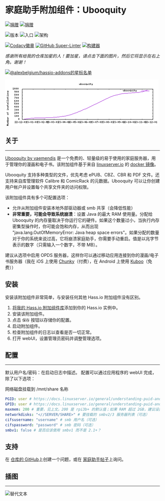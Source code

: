 # 家庭助手附加组件：Ubooquity

[![捐赠][donation-badge]](https://www.buymeacoffee.com/alexbelgium)
[![捐赠][paypal-badge]](https://www.paypal.com/donate/?hosted_button_id=DZFULJZTP3UQA)

![版本](https://img.shields.io/badge/dynamic/json?label=Version&query=%24.version&url=https%3A%2F%2Fraw.githubusercontent.com%2Falexbelgium%2Fhassio-addons%2Fmaster%2Fubooquity%2Fconfig.json)
![入口](https://img.shields.io/badge/dynamic/json?label=Ingress&query=%24.ingress&url=https%3A%2F%2Fraw.githubusercontent.com%2Falexbelgium%2Fhassio-addons%2Fmaster%2Fubooquity%2Fconfig.json)
![架构](https://img.shields.io/badge/dynamic/json?color=success&label=Arch&query=%24.arch&url=https%3A%2F%2Fraw.githubusercontent.com%2Falexbelgium%2Fhassio-addons%2Fmaster%2Fubooquity%2Fconfig.json)

[![Codacy徽章](https://app.codacy.com/project/badge/Grade/9c6cf10bdbba45ecb202d7f579b5be0e)](https://www.codacy.com/gh/alexbelgium/hassio-addons/dashboard?utm_source=github.com&utm_medium=referral&utm_content=alexbelgium/hassio-addons&utm_campaign=Badge_Grade)
[![GitHub Super-Linter](https://img.shields.io/github/actions/workflow/status/alexbelgium/hassio-addons/weekly-supelinter.yaml?label=Lint%20code%20base)](https://github.com/alexbelgium/hassio-addons/actions/workflows/weekly-supelinter.yaml)
[![构建器](https://img.shields.io/github/actions/workflow/status/alexbelgium/hassio-addons/onpush_builder.yaml?label=Builder)](https://github.com/alexbelgium/hassio-addons/actions/workflows/onpush_builder.yaml)

[donation-badge]: https://img.shields.io/badge/Buy%20me%20a%20coffee%20(no%20paypal)-%23d32f2f?logo=buy-me-a-coffee&style=flat&logoColor=white
[paypal-badge]: https://img.shields.io/badge/Buy%20me%20a%20coffee%20with%20Paypal-0070BA?logo=paypal&style=flat&logoColor=white

_感谢所有给我的仓库加星的人！要加星，请点击下面的图片，然后它将显示在右上角。谢谢！_

[![@alexbelgium/hassio-addons的星标名单](https://raw.githubusercontent.com/alexbelgium/hassio-addons/master/.github/stars2.svg)](https://github.com/alexbelgium/hassio-addons/stargazers)

![下载演变](https://raw.githubusercontent.com/alexbelgium/hassio-addons/master/ubooquity/stats.png)

## 关于

---

[Ubooquity by vaemendis](https://vaemendis.net/ubooquity/) 是一个免费的、轻量级的易于使用的家庭服务器，用于管理你的漫画和电子书。该附加组件基于来自 [linuxserver.io](https://www.linuxserver.io/) 的 [docker 镜像](https://github.com/linuxserver/docker-ubooquity)。

Ubooquity 支持多种类型的文件，优先考虑 ePUB、CBZ、CBR 和 PDF 文件。还支持来自库管理软件 Calibre 和 ComicRack 的元数据。Ubooquity 可以让你创建用户帐户并设置每个共享文件夹的访问权限。

该附加组件具有多个可配置选项：

- 允许从附加组件安装本地外部驱动器或 smb 共享（会降低性能）
- **非常重要，可能会导致系统崩溃**：设置 Java 的最大 RAM 使用量。分配给 Ubooquity 的内存量取决于你运行它的硬件。如果这个数量过小，当执行内存密集型操作时，你可能会饱和内存，从而出现 "java.lang.OutOfMemoryError: Java heap space errors"。如果分配的数量对于你的系统来说过高，它将崩溃家庭助手，你需要手动重启。值是以兆字节表示的数字（只需输入一个数字，不带 MB）。

建议从选项中启用 OPDS 服务器，这样你可以通过移动应用连接到你的漫画/电子书服务器（我在 iOS 上使用 [Chunky](https://apps.apple.com/fr/app/chunky-comic-reader/id663567628)（付费），在 Android 上使用 [Kuboo](https://play.google.com/store/apps/details?id=com.sethchhim.kuboo&hl=fr&gl=US)（免费））

## 安装

安装该附加组件非常简单，与安装任何其他 Hass.io 附加组件没有区别。

1. [将我的 Hass.io 附加组件库][repository]添加到你的 Hass.io 实例中。
1. 安装该附加组件。
1. 点击 `保存` 按钮以存储你的配置。
1. 启动附加组件。
1. 检查附加组件的日志以查看是否一切正常。
1. 打开 webUI，设置管理员密码并调整管理选项。

## 配置

---

默认用户名/密码：在启动日志中描述。
配置可以通过应用程序的 webUI 完成，除了以下选项：

网络磁盘挂载到 /mnt/share 名称

```yaml
PGID: user # https://docs.linuxserver.io/general/understanding-puid-and-pgid
GPID: user # https://docs.linuxserver.io/general/understanding-puid-and-pgid
maxmem: 200 # 重要，见上文。200 是 rpi3b+ 的默认值；如果 RAM 超过 2GB，建议设置为 512。
networkdisks: "<//SERVER/SHARE>" # 要挂载的 smbv2/3 服务器列表（可选）
cifsusername: "username" # smb 用户名（可选）
cifspassword: "password" # smb 密码（可选）
smbv1: false # 是否应该使用 smbv1 而不是 2.1+？
```

## 支持

在 [仓库的 GitHub][repository]上创建一个问题，或在 [家庭助手帖子](https://community.home-assistant.io/t/home-assistant-addon-ubooquity/283811)上询问。

## 插图

---

![替代文本](https://vaemendis.net/ubooquity/data/images/screenshots/books_library.jpg)

[repository]: https://github.com/alexbelgium/hassio-addons